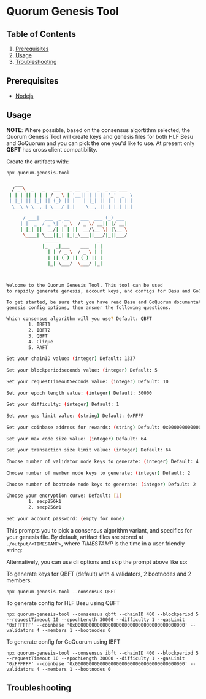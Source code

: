 # Quorum Genesis Tool


## Table of Contents
1. [Prerequisites](#prerequisites)
2. [Usage](#usage)
3. [Troubleshooting](#troubleshooting)

## Prerequisites

- [Nodejs](https://nodejs.org/en/download/) 

## Usage

**NOTE**: Where possible, based on the consensus algortithm selected, the Quorum Genesis Tool will create keys and genesis files for both HLF Besu and GoQuorum and you can pick the one you'd like to use. At present only **QBFT** has cross client compatibility.


Create the artifacts with:

```bash
npx quorum-genesis-tool

   ___
  / _ \  _   _   ___   _ __  _   _  _ __ ___
 | | | || | | | / _ \ | '__|| | | || '_'  _  \
 | |_| || |_| || (_) || |   | |_| || | | | | |
  \__\_\ \__,_| \___/ |_|    \__,_||_| |_| |_|

      / ___|  ___  _ __    ___  ___ (_) ___
     | |  _  / _ \| '_ \  / _ \/ __|| |/ __|
     | |_| ||  __/| | | ||  __/\__ \| |\__ \
      \____| \___||_| |_|_\___||___/|_||___/
              _____              _
             |_   _|___    ___  | |
               | | / _ \  / _ \ | |
               | || (_) || (_) || |
               |_| \___/  \___/ |_|



Welcome to the Quorum Genesis Tool. This tool can be used
to rapidly generate genesis, account keys, and configs for Besu and GoQuorum.

To get started, be sure that you have read Besu and GoQuorum documentation regarding
genesis config options, then answer the following questions.

Which consensus algorithm will you use? Default: QBFT
        1. IBFT1
        2. IBFT2
        3. QBFT
        4. Clique
        5. RAFT
 
Set your chainID value: (integer) Default: 1337
 
Set your blockperiodseconds value: (integer) Default: 5
 
Set your requestTimeoutSeconds value: (integer) Default: 10
 
Set your epoch length value: (integer) Default: 30000
 
Set your difficulty: (integer) Default: 1
 
Set your gas limit value: (string) Default: 0xFFFF
 
Set your coinbase address for rewards: (string) Default: 0x0000000000000000000000000000000000000000
 
Set your max code size value: (integer) Default: 64
 
Set your transaction size limit value: (integer) Default: 64
 
Choose number of validator node keys to generate: (integer) Default: 4
 
Choose number of member node keys to generate: (integer) Default: 2
 
Choose number of bootnode node keys to generate: (integer) Default: 2
 
Choose your encryption curve: Default: [1]
        1. secp256k1
        2. secp256r1
 
Set your account password: (empty for none)


```
 
This prompts you to pick a consensus algorithm variant, and specifics for your genesis file. By default, 
artifact files are stored at `./output/<TIMESTAMP>`, where *TIMESTAMP* is the time in a user friendly string:




Alternatively, you can use cli options and skip the prompt above like so:

To generate keys for QBFT (default) with 4 validators, 2 bootnodes and 2 members:
```
npx quorum-genesis-tool --consensus QBFT
```

To generate config for HLF Besu using QBFT
```
npx quorum-genesis-tool --consensus qbft --chainID 400 --blockperiod 5 --requestTimeout 10 --epochLength 30000 --difficulty 1 --gasLimit '0xFFFFFF' --coinbase '0x0000000000000000000000000000000000000000' --validators 4 --members 1 --bootnodes 0
```

To generate config for GoQuorum using IBFT
```
npx quorum-genesis-tool --consensus ibft --chainID 400 --blockperiod 5 --requestTimeout 10 --epochLength 30000 --difficulty 1 --gasLimit '0xFFFFFF' --coinbase '0x0000000000000000000000000000000000000000' --validators 4 --members 1 --bootnodes 0
```

## Troubleshooting
